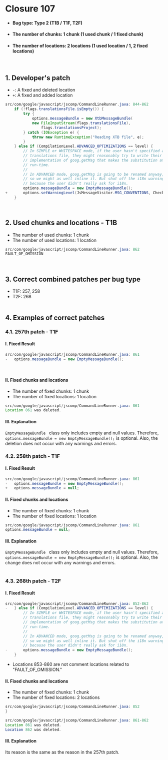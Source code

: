 # Closure 107
* <h4>Bug type: Type 2 (T1B / T1F, T2F)</h4>
* <h4>The number of chunks: 1 chunk (1 used chunk / 1 fixed chunk)</h4>
* <h4>The number of locations: 2 locations (1 used location / 1, 2 fixed locations)</h4>
<br>

## 1. Developer's patch
* `-`: A fixed and deleted location
* `+`: A fixed and added location
```java
src/com/google/javascript/jscomp/CommandLineRunner.java: 844-862
    if (!flags.translationsFile.isEmpty()) {
        try {
            options.messageBundle = new XtbMessageBundle(
            new FileInputStream(flags.translationsFile),
                flags.translationsProject);
        } catch (IOException e) {
            throw new RuntimeException("Reading XTB file", e);
        }
    } else if (CompilationLevel.ADVANCED_OPTIMIZATIONS == level) {
        // In SIMPLE or WHITESPACE mode, if the user hasn't specified a
        // translations file, they might reasonably try to write their own
        // implementation of goog.getMsg that makes the substitution at
        // run-time.
        //
        // In ADVANCED mode, goog.getMsg is going to be renamed anyway,
        // so we might as well inline it. But shut off the i18n warnings,
        // because the user didn't really ask for i18n.
        options.messageBundle = new EmptyMessageBundle();
+       options.setWarningLevel(JsMessageVisitor.MSG_CONVENTIONS, CheckLevel.OFF);
    }
```
<br>

## 2. Used chunks and locations - T1B
* The number of used chunks: 1 chunk
* The number of used locations: 1 location
```java
src/com/google/javascript/jscomp/CommandLineRunner.java: 862
FAULT_OF_OMISSION
```
<br>

## 3. Correct combined patches per bug type
* T1F: 257, 258
* T2F: 268
<br><br>

## 4. Examples of correct patches
### 4.1. 257th patch - T1F
#### I. Fixed Result
```java
src/com/google/javascript/jscomp/CommandLineRunner.java: 861
-   options.messageBundle = new EmptyMessageBundle();
```
<br>

#### II. Fixed chunks and locations 
* The number of fixed chunks: 1 chunk
* The number of fixed locations: 1 location
```java
src/com/google/javascript/jscomp/CommandLineRunner.java: 861
Location 861 was deleted.
```

#### III. Explanation
```EmptyMessageBundle ``` class only includes empty and null values. Therefore, ```options.messageBundle = new EmptyMessageBundle();``` is optional. Also, the deletion does not occur with any warnings and errors.
<br>

### 4.2. 258th patch - T1F
#### I. Fixed Result
```java
src/com/google/javascript/jscomp/CommandLineRunner.java: 861
-   options.messageBundle = new EmptyMessageBundle();
+   options.messageBundle = null;
```

#### II. Fixed chunks and locations
* The number of fixed chunks: 1 chunk
* The number of fixed locations: 1 location
```java
src/com/google/javascript/jscomp/CommandLineRunner.java: 861
options.messageBundle = null;
```

#### III. Explanation
```EmptyMessageBundle ``` class only includes empty and null values. Therefore, ```options.messageBundle = new EmptyMessageBundle();``` is optional. Also, the change does not occur with any warnings and errors.
<br><br>

### 4.3. 268th patch - T2F
#### I. Fixed Result
```java
src/com/google/javascript/jscomp/CommandLineRunner.java: 852-862
-   } else if (CompilationLevel.ADVANCED_OPTIMIZATIONS == level) {
        // In SIMPLE or WHITESPACE mode, if the user hasn't specified a
        // translations file, they might reasonably try to write their own
        // implementation of goog.getMsg that makes the substitution at
        // run-time.
        //
        // In ADVANCED mode, goog.getMsg is going to be renamed anyway,
        // so we might as well inline it. But shut off the i18n warnings,
        // because the user didn't really ask for i18n.
-       options.messageBundle = new EmptyMessageBundle();
    }
```
* Locations 853-860 are not comment locations related to "FAULT_OF_OMISSION." 

#### II. Fixed chunks and locations 
* The number of fixed chunks: 1 chunk
* The number of fixed locations: 2 locations
```java
src/com/google/javascript/jscomp/CommandLineRunner.java: 852
}

src/com/google/javascript/jscomp/CommandLineRunner.java: 861-862
Location 861 was deleted.
Location 862 was deleted.
```

#### III. Explanation
Its reason is the same as the reason in the 257th patch.
<br><br>